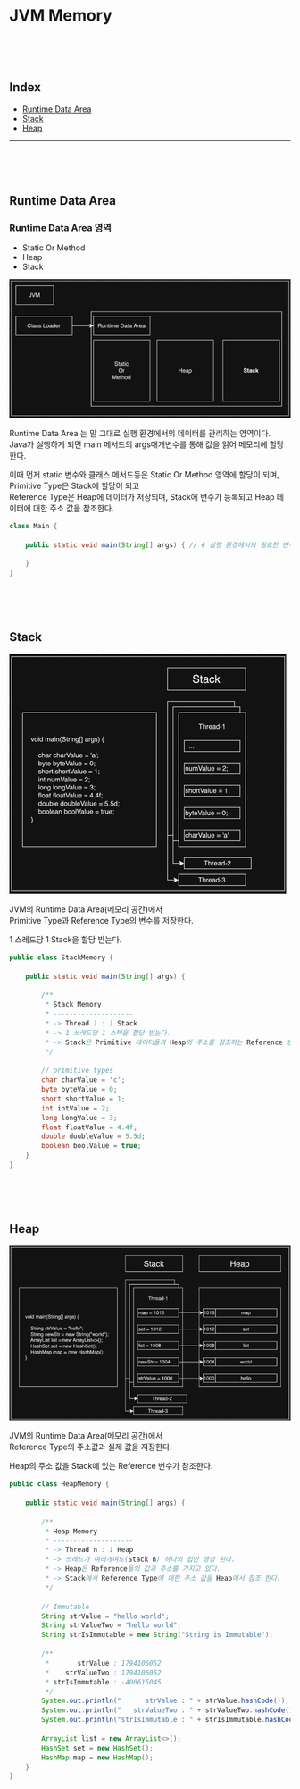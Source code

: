 # JVM Memory

<br/><br/><br/>



## Index
* [Runtime Data Area](#Runtime-Data-Area)
* [Stack](#Stack)
* [Heap](#Heap)
---

<br/><br/><br/>



## Runtime Data Area

### Runtime Data Area 영역
* Static Or Method
* Heap
* Stack

![](img/jvm_runtime_data_area.png)

Runtime Data Area 는 말 그대로 실행 환경에서의 데이터를 관리하는 영역이다.  
Java가 실행하게 되면 main 메서드의 args매개변수를 통해 값을 읽어 메모리에 할당한다.  

이때 먼저 static 변수와 클래스 메서드등은 Static Or Method 영역에 할당이 되며,  
Primitive Type은 Stack에 할당이 되고  
Reference Type은 Heap에 데이터가 저장되며, Stack에 변수가 등록되고 Heap 데이터에 대한 주소 값을 참조한다.

```java
class Main {
    
    public static void main(String[] args) { // # 실행 환경에서의 필요한 변수들을 Runtime Data Area에 추가한다. 
        
    }
}
```

<br/><br/><br/>



## Stack

![](img/jvm_stack.png)

JVM의 Runtime Data Area(메모리 공간)에서  
Primitive Type과 Reference Type의 변수를 저장한다.

1 스레드당 1 Stack을 할당 받는다.  

```java
public class StackMemory {

    public static void main(String[] args) {

        /**
         * Stack Memory
         * --------------------
         * -> Thread 1 : 1 Stack
         * -> 1 쓰레드당 1 스텍을 할당 받는다.
         * -> Stack은 Primitive 데이터들과 Heap의 주소를 참조하는 Reference 변수를 들고 있다.
         */

        // primitive types
        char charValue = 'c';
        byte byteValue = 0;
        short shortValue = 1;
        int intValue = 2;
        long longValue = 3;
        float floatValue = 4.4f;
        double doubleValue = 5.5d;
        boolean boolValue = true;
    }
}
```

<br/><br/><br/>



## Heap

![](img/jvm_heap.png)

JVM의 Runtime Data Area(메모리 공간)에서  
Reference Type의 주소값과 실제 값을 저장한다.  

Heap의 주소 값을 Stack에 있는 Reference 변수가 참조한다.

```java
public class HeapMemory {

    public static void main(String[] args) {

        /**
         * Heap Memory
         * --------------------
         * -> Thread n : 1 Heap
         * -> 쓰레드가 여러개여도(Stack n) 하나의 힙만 생성 된다.
         * -> Heap은 Reference들의 값과 주소를 가지고 있다.
         * -> Stack에서 Reference Type에 대한 주소 값을 Heap에서 참조 한다.
         */

        // Immutable
        String strValue = "hello world";
        String strValueTwo = "hello world";
        String strIsImmutable = new String("String is Immutable");

        /**
         *       strValue : 1794106052
         *    strValueTwo : 1794106052
         * strIsImmutable : -400615045
         */
        System.out.println("      strValue : " + strValue.hashCode());
        System.out.println("   strValueTwo : " + strValueTwo.hashCode());
        System.out.println("strIsImmutable : " + strIsImmutable.hashCode());

        ArrayList list = new ArrayList<>();
        HashSet set = new HashSet();
        HashMap map = new HashMap();
    }
}
```

<br/><br/><br/>